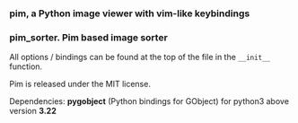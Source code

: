 ### pim, a Python image viewer with vim-like keybindings
### pim_sorter. Pim based image sorter

All options / bindings can be found at the top of the file in the `__init__` function.

Pim is released under the MIT license.

Dependencies: **pygobject** (Python bindings for GObject) for python3 above version **3.22**

